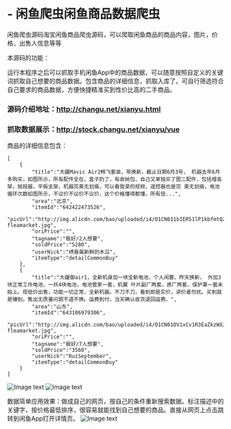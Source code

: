 # - 闲鱼爬虫闲鱼商品数据爬虫
闲鱼爬虫源码淘宝闲鱼商品爬虫源码，可以爬取闲鱼商品的商品内容，图片，价格，出售人信息等等

本源码的功能：

运行本程序之后可以抓取手机闲鱼App中的商品数据，可以随意按照自定义的关键词抓取自己想要的商品数据。包含商品的详细信息，抓取入库了。可自行筛选符合自己要求的商品数据，方便快捷精准买到性价比高的二手商品。
### 源码介绍地址：http://changu.net/xianyu.html
### 抓取数据展示：http://stock.changu.net/xianyu/vue

商品的详细信息包含：

```
[
    {
        "title":"大疆Mavic Air2畅飞套装，带换新，截止日期6月3号， 机器去年6月多购买，如图所示，所有配件全在，盒子扔了，有收纳包，自己又单独买了图二配件，包括增高架，抛投器，平板支架，机器完美无划痕，可以看我录的视频，遥控器也是完 美无划痕，电池循环次数如图所示，不议价不议价不议价，这个价格懂得都懂，所有信...",
        "area":"北京",
        "itemId":"642422473526",
        "picUrl":"http://img.alicdn.com/bao/uploaded/i4/O1CN011bIER51lP1kbfmtQ2_!!0-fleamarket.jpg",
        "oriPrice":"",
        "tagname":"极好/2人想要",
        "soldPrice":"5280",
        "userNick":"绣巷属新鲜的木瓜",
        "itemType":"detailCommonBuy"
    },
    {
        "title":"大疆御air1，全新机身加一块全新电池，个人闲置，昨天换新， 外加3块正常工作电池，一共4块电池，电池管家一套，机翼 叶片副厂两套，原厂两套，保护罩一套未拍上。现低价出售，功能一切正常，全新机器。不刀不刀，看到即是实价，讲价者勿扰。买到就是赚到。售出无质量问题不退不换。运费到付，当天确认收货退回运费。",
        "area":"山东",
        "itemId":"643106979306",
        "picUrl":"http://img.alicdn.com/bao/uploaded/i4/O1CN01OV1xCv1R3EaZkzWXJ_!!0-fleamarket.jpg",
        "oriPrice":"",
        "tagname":"极好/7人想要",
        "soldPrice":"3560",
        "userNick":"RuiSeptember",
        "itemType":"detailCommonBuy"
    }
]
```



![Image text](https://raw.githubusercontent.com/wxs2/idlefish-crawler/main/1.jpg)
![Image text](https://raw.githubusercontent.com/wxs2/idlefish-crawler/main/2.jpg)

数据简单应用效果：做成自己的网页，按自己的条件重新搜索数据。标注描述中的关键字，按价格最低排序，很容易就能找到自己想要的商品。直接从网页上点击跳转到闲鱼App打开详情页。
![Image text](https://raw.githubusercontent.com/wxs2/idlefish-crawler/main/3.gif)


